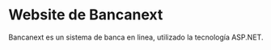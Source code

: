 # Website de Bancanext

Bancanext es un sistema de banca en linea, utilizado la tecnología ASP.NET.
